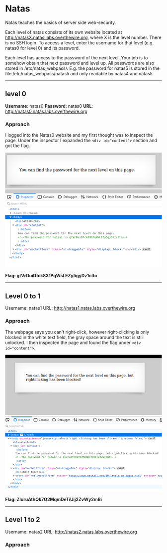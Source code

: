 # Natas

Natas teaches the basics of server side web-security.

Each level of natas consists of its own website located at <http://natasX.natas.labs.overthewire.org>, where X is the level number. There is no SSH login. To access a level, enter the username for that level (e.g. natas0 for level 0) and its password.

Each level has access to the password of the next level. Your job is to somehow obtain that next password and level up. All passwords are also stored in /etc/natas_webpass/. E.g. the password for natas5 is stored in the file /etc/natas_webpass/natas5 and only readable by natas4 and natas5.

---

## level 0

**Username**: natas0
**Password**: natas0
**URL**:      <http://natas0.natas.labs.overthewire.org>

### Approach

I logged into the Natas0 website and my first thought was to inspect the page. Under the inspector I expanded the `<div id="content">` section and got the flag.

![Hint](/OverTheWire/natas-screenshots/natas0-hint.PNG)
![flag found](/OverTheWire/natas-screenshots/natas0_flag.PNG)

**Flag: gtVrDuiDfck831PqWsLEZy5gyDz1clto**

---

## Level 0 to 1

Username: natas1
URL:      <http://natas1.natas.labs.overthewire.org>

### Approach

The webpage says you can't right-click, however right-clicking is only blocked in the white text field, the gray space around the text is still unlocked. I then inspected the page and found the flag under `<div id="content">`.

![Hint](/OverTheWire/natas-screenshots/natas0-1_hint.PNG)
![flag found](/OverTheWire/natas-screenshots/natas0-1_inspection.PNG)

**Flag: ZluruAthQk7Q2MqmDeTiUij2ZvWy2mBi**

---

## Level 1 to 2

Username: natas2
URL:      <http://natas2.natas.labs.overthewire.org>

### Approach
